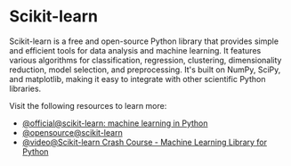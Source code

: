 # Scikit-learn

Scikit-learn is a free and open-source Python library that provides simple and efficient tools for data analysis and machine learning. It features various algorithms for classification, regression, clustering, dimensionality reduction, model selection, and preprocessing. It's built on NumPy, SciPy, and matplotlib, making it easy to integrate with other scientific Python libraries.

Visit the following resources to learn more:

- [@official@scikit-learn: machine learning in Python](https://scikit-learn.org/)
- [@opensource@scikit-learn](https://github.com/scikit-learn/scikit-learn)
- [@video@Scikit-learn Crash Course - Machine Learning Library for Python](https://www.youtube.com/watch?v=0B5eIE_1vpU)